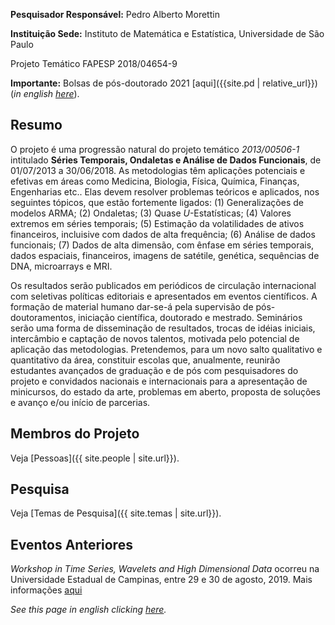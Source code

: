 ﻿---
# Feel free to add content and custom Front Matter to this file.
# To modify the layout, see https://jekyllrb.com/docs/themes/#overriding-theme-defaults
layout: default
---

**Pesquisador Responsável:** Pedro Alberto Morettin

**Instituição Sede:** Instituto de Matemática e Estatística, Universidade de
São Paulo

Projeto Temático FAPESP 2018/04654-9

**Importante:** Bolsas de pós-doutorado 2021 [aqui]({{site.pd | relative_url}}) (*in english* [*here*](PD_advertisement_ENG)).

## Resumo

O projeto é uma progressão natural do projeto temático *2013/00506-1*
intitulado **Séries Temporais, Ondaletas e Análise de Dados Funcionais**, 
de 01/07/2013 a 30/06/2018. As metodologias têm
aplicações potenciais e efetivas em áreas como Medicina, Biologia,
Física, Química, Finanças, Engenharias etc.. Elas devem resolver
problemas teóricos e aplicados, nos seguintes tópicos, que estão
fortemente ligados: (1) Generalizações de modelos ARMA; (2) Ondaletas;
(3) Quase *U*-Estatísticas; (4) Valores extremos em séries temporais;
(5) Estimação da volatilidades de ativos financeiros, incluisive com
dados de alta frequência; (6) Análise de dados funcionais; (7) Dados de
alta dimensão, com ênfase em séries temporais, dados espaciais,
financeiros, imagens de satétile, genética, sequências de DNA,
microarrays e MRI.

Os resultados serão publicados em periódicos de circulação internacional
com seletivas políticas editoriais e apresentados em eventos
científicos. A formação de material humano dar-se-á pela supervisão de
pós-doutoramentos, iniciação científica, doutorado e mestrado.
Seminários serão uma forma de disseminação de resultados, trocas de
idéias iniciais, intercâmbio e captação de novos talentos, motivada pelo
potencial de aplicação das metodologias. Pretendemos, para um novo salto
qualitativo e quantitativo da área, constituir escolas que, anualmente,
reunirão estudantes avançados de graduação e de pós com pesquisadores do
projeto e convidados nacionais e internacionais para a apresentação de
minicursos, do estado da arte, problemas em aberto, proposta de soluções
e avanço e/ou início de parcerias.

## Membros do Projeto

Veja [Pessoas]({{ site.people | site.url}}).

## Pesquisa

Veja [Temas de Pesquisa]({{ site.temas | site.url}}).

## Eventos Anteriores

*Workshop in Time Series, Wavelets and High Dimensional Data* ocorreu na Universidade Estadual de Campinas, entre 29 e 30 de agosto, 2019. Mais informações [aqui](workshop1.md)

*See this page in english clicking [here](index_ENG.md).*
